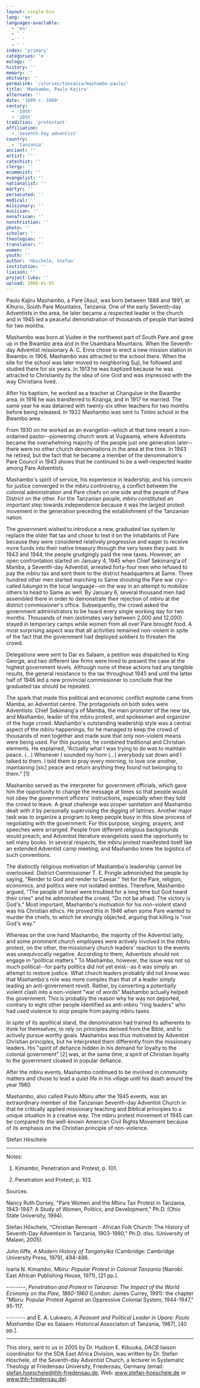 ```yaml
---
layout: single-bio
lang: 'en'
languages-available:
  - 'en'
  - ' '
  - ' '
  - ' '
index: 'primary'
categories: 'm'
eulogy: ''
history: ''
memory: ''
obituary: ''
permalink: '/stories/tanzania/mashambo-paulo/'
title: 'Mashambo, Paulo Kajiru'
alternate: ''
date: '1889-c. 1980'
century:
  - '19th'
  - '20th'
tradition: 'protestant'
affiliation:
  - 'seventh-day adventist'
country:
  - 'tanzania'
ancient: ''
artist: ''
catechist: ''
clergy: ''
ecumenist: ''
evangelist: ''
nationalist: ''
martyr: ''
persecuted: ''
medical: ''
missionary: ''
musician: ''
nonafrican: ''
nonchristian: ''
photo: ''
scholar: ''
theologian: ''
translator: ''
women: ''
youth: ''
author: 'Höschele, Stefan'
institution: ''
liaison: ''
project-luke: ''
upload: 2000-01-01
---
```



Paulo Kajiru Mashambo, a Pare (Asu), was born between 1888 and 1891, at Kihurio, South Pare Mountains, Tanzania. One of the early Seventh-day Adventists in the area, he later became a respected leader in the church and in 1945 led a peaceful demonstration of thousands of people that lasted for two months.

Mashambo was born at Vudee in the northwest part of South Pare and grew up in the Bwambo area and in the Usambara Mountains. When the Seventh-day Adventist missionary A. C. Enns chose to erect a new mission station in Bwambo in 1906, Mashambo was attracted to the school there. When the site for the school was later moved to neighboring Suji, he followed and studied there for six years. In 1913 he was baptized because he was attracted to Christianity by the idea of one God and was impressed with the way Christians lived.

After his baptism, he worked as a teacher at Changulue in the Bwambo area. In 1916 he was transferred to Kiranga, and in 1917 he married. The same year he was detained with twenty-six other teachers for two months before being released. In 1922 Mashambo was sent to Tintini school in the Bwambo area.

From 1930 on he worked as an evangelist--which at that time meant a non-ordained pastor--pioneering church work at Vugwama, where Adventists became the overwhelming majority of the people just one generation later--there were no other church denominations in the area at the time. In 1943 he retired, but the fact that he became a member of the denomination's Pare Council in 1943 shows that he continued to be a well-respected leader among Pare Adventists.

Mashambo's spirit of service, his experience in leadership, and his concern for justice converged in the *mbiru* controversy, a conflict between the colonial administration and Pare chiefs on one side and the people of Pare District on the other. For the Tanzanian people, *mbiru* constituted an important step towards independence because it was the largest protest movement in the generation preceding the establishment of the Tanzanian nation.

The government wished to introduce a new, graduated tax system to replace the older flat tax and chose to test it on the inhabitants of Pare because they were considered relatively progressive and eager to receive more funds into their native treasury through the very taxes they paid. In 1943 and 1944, the people grudgingly paid the new taxes. However, an open confrontation started on January 4, 1945 when Chief Sekimang'a of Mamba, a Seventh-day Adventist, arrested forty-four men who refused to pay the *mbiru* tax and sent them to the district headquarters at Same. Three hundred other men started marching to Same shouting the Pare war cry--called *lukunga* in the local language--on the way in an attempt to mobilize others to head to Same as well. By January 6, several thousand men had assembled there in order to demonstrate their rejection of *mbiru* at the district commissioner's office. Subsequently, the crowd asked the government administrators to be heard every single working day for two months. Thousands of men (estimates vary between 2,000 and 12,000) stayed in temporary camps while women from all over Pare brought food. A most surprising aspect was that all activities remained non-violent in spite of the fact that the government had deployed soldiers to threaten the crowd.

Delegations were sent to Dar es Salaam, a petition was dispatched to King George, and two different law firms were hired to present the case at the highest government levels. Although none of these actions had any tangible results, the general resistance to the tax throughout 1945 and until the latter half of 1946 led a new provincial commissioner to conclude that the graduated tax should be repealed.

The spark that made this political and economic conflict explode came from Mamba, an Adventist centre. The protagonists on both sides were Adventists: Chief Sekimang'a of Mamba, the main promoter of the new tax, and Mashambo, leader of the *mbiru* protest, and spokesman and organizer of the huge crowd. Mashambo's outstanding leadership style was a central aspect of the *mbiru* happenings, for he managed to keep the crowd of thousands of men together and made sure that only non-violent means were being used. For this purpose, he combined traditional and Christian elements. He explained, "Actually what I was trying to do was to maintain peace. (…) Whenever I sounded my horn (…) everybody sat down and I talked to them. I told them to pray every morning, to love one another, maintaining [sic] peace and return anything they found not belonging to them." [1]

Mashambo served as the interpreter for government officials, which gave him the opportunity to change the message at times so that people would not obey the government officers' instructions, especially when they told the crowd to leave. A great challenge was proper sanitation and Mashambo dealt with it by personally supervising the digging of latrines. Another major task was to organize a program to keep people busy in this slow process of negotiating with the government. For this purpose, singing, prayers, and speeches were arranged. People from different religious backgrounds would preach, and Adventist literature evangelists used the opportunity to sell many books. In several respects, the *mbiru* protest manifested itself like an extended Adventist camp meeting, and Mashambo knew the logistics of such conventions.

The distinctly religious motivation of Mashambo's leadership cannot be overlooked. District Commissioner T. E. Pringle admonished the people by saying, "Render to God and render to Caesar." Yet for the Pare, religion, economics, and politics were not isolated entities. Therefore, Mashambo argued, "The people of Israel were troubled for a long time but God heard their cries" and he admonished the crowd, "Do not be afraid: The victory is God's." Most important, Mashambo's motivation for his non-violent stand was his Christian ethics. He proved this in 1946 when some Pare wanted to murder the chiefs, to which he strongly objected, arguing that killing is "not God's way."

Whereas on the one hand Mashambo, the majority of the Adventist laity, and some prominent church employees were actively involved in the *mbiru* protest, on the other, the missionary church leaders' reaction to the events was unequivocally negative. According to them, Adventists should not engage in "political matters." To Mashambo, however, the issue was not so much political--for party politics did not yet exist--as it was simply an attempt to restore justice. What church leaders probably did not know was that Mashambo's role was more complex than that of a leader simply leading an anti-government revolt. Rather, by converting a potentially violent clash into a non-violent "war of words" Mashambo actually helped the government. This is probably the reason why he was not deported, contrary  to eight other people identified as anti-*mbiru* "ring leaders" who had used violence to stop people from paying *mbiru* taxes.

In spite of its apolitical stand, the denomination had trained its adherents to think for themselves, to rely on principles derived from the Bible, and to actively pursue worthy goals. Mashambo was thus motivated by Adventist Christian principles, but he interpreted them differently from the missionary leaders. His "spirit of defiance hidden in his demand for loyalty to the colonial government" [2] was, at the same time, a spirit of Christian loyalty to the government cloaked in popular defiance.

After the *mbiru* events, Mashambo continued to be involved in community matters and chose to lead a quiet life in his village until his death around the year 1980.

Mashambo, also called Paulo Mbiru after the 1945 events, was an extraordinary member of the Tanzanian Seventh-day Adventist Church in that he critically applied missionary teaching and Biblical principles to a unique situation in a creative way. The *mbiru* protest movement of 1945 can be compared to the well-known American Civil Rights Movement because of its emphasis on the Christian principle of non-violence.

Stefan Höschele

---

Notes:

1. Kimambo, Penetration and Protest, p. 101.

2. Penetration and Protest, p. 103.

Sources:

Nancy Ruth Dorsey, "Pare Women and the Mbiru Tax Protest in Tanzania, 1943-1947: A Study of Women, Politics, and Development," Ph.D. (Ohio State University, 1994).

Stefan Höschele, "Christian Remnant - African Folk Church: The History of Seventh-Day Adventism in Tanzania, 1903-1980," Ph.D. diss. (University of Malawi, 2005).

John Iliffe, *A Modern History of Tanganyika* (Cambridge: Cambridge University Press, 1979), 494-496.

Isaria N. Kimambo, *Mbiru: Popular Protest in Colonial Tanzania* (Nairobi: East African Publishing House, 1971), [21 pp.].

--------, *Penetration and Protest in Tanzania: The Impact of the World Economy on the Pare, 1860-1960* (London: James Currey, 1991): the chapter "Mbiru: Popular Protest Against an Oppressive Colonial System, 1944-1947," 95-117.

-------- and E. A. Lukwaro, *A Peasant and Political Leader in Upare: Paulo Mashambo* (Dar es Salaam: Historical Association of Tanzania, 1987), [40 pp.].

---

This story, sent to us in 2005 by Dr. Hudson E. Kibuuka, *DACB* liaison coordinator for the SDA East Africa Division, was written by Dr. Stefan Höschele, of the Seventh-day Adventist Church, a lecturer in Systematic Theology at Friedensau University, Friedensau, Germany (email: stefan.hoeschele@thh-friedensau.de; Web: www.stefan-hoeschele.de or www.thh-friedensau.de).
